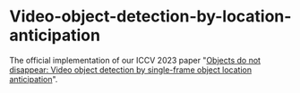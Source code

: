 # Video-object-detection-by-location-anticipation
The official implementation of our ICCV 2023 paper "[Objects do not disappear: Video object detection by single-frame object location anticipation](https://arxiv.org/abs/2308.04770)".

